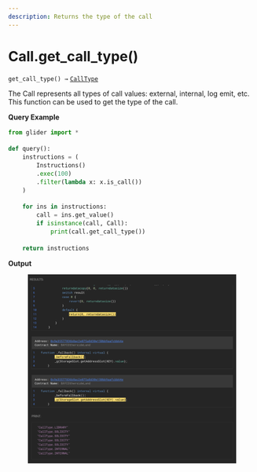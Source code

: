 ```yaml
---
description: Returns the type of the call
---
```


# Call.get\_call\_type()

`get_call_type() →` [`CallType`](calltype/)

The Call represents all types of call values: external, internal, log emit, etc. This function can be used to get the type of the call.

**Query Example**

```python
from glider import *

def query():
    instructions = (
        Instructions()
        .exec(100)
        .filter(lambda x: x.is_call())
    )

    for ins in instructions:
        call = ins.get_value()
        if isinstance(call, Call):
            print(call.get_call_type())

    return instructions
```

**Output**

<figure><img src="../../../.gitbook/assets/image (1) (1) (1) (1) (1) (1) (1) (1) (2) (1).png" alt=""><figcaption></figcaption></figure>
